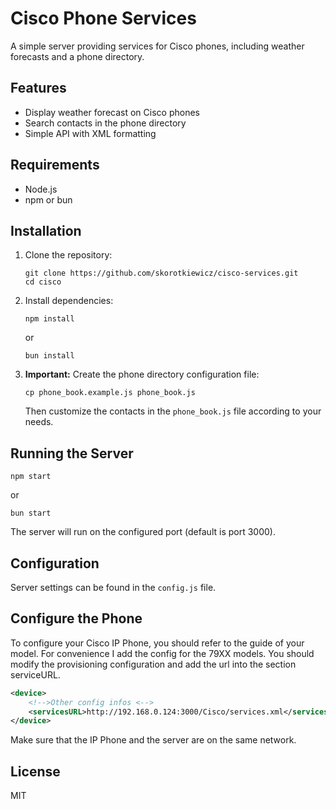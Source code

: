# Cisco Phone Services

A simple server providing services for Cisco phones, including weather forecasts and a phone directory.

## Features

- Display weather forecast on Cisco phones
- Search contacts in the phone directory
- Simple API with XML formatting

## Requirements

- Node.js
- npm or bun

## Installation

1. Clone the repository:
   ```
   git clone https://github.com/skorotkiewicz/cisco-services.git
   cd cisco
   ```

2. Install dependencies:
   ```
   npm install
   ```
   or
   ```
   bun install
   ```

3. **Important:** Create the phone directory configuration file:
   ```
   cp phone_book.example.js phone_book.js
   ```
   
   Then customize the contacts in the `phone_book.js` file according to your needs.

## Running the Server

```
npm start
```
or
```
bun start
```

The server will run on the configured port (default is port 3000).

## Configuration

Server settings can be found in the `config.js` file.

## Configure the Phone

To configure your Cisco IP Phone, you should refer to the guide of your model.
For convenience I add the config for the 79XX models.
You should modify the provisioning configuration and add the url into the section serviceURL.

```xml
<device>
    <!-->Other config infos <-->
    <servicesURL>http://192.168.0.124:3000/Cisco/services.xml</servicesURL>
</device>
```

Make sure that the IP Phone and the server are on the same network.

## License

MIT